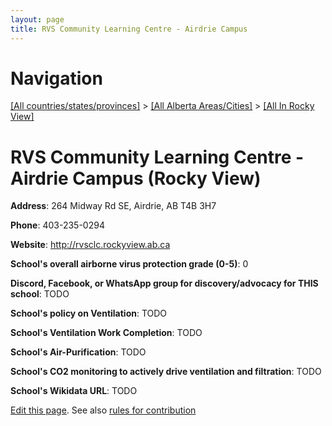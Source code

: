 ```yaml
---
layout: page
title: RVS Community Learning Centre - Airdrie Campus
---
```

# Navigation

[[All countries/states/provinces]](../../..) > [[All Alberta Areas/Cities]](../..) > [[All In Rocky View]](..)

# RVS Community Learning Centre - Airdrie Campus (Rocky View)

**Address**: 264 Midway Rd SE, Airdrie, AB T4B 3H7

**Phone**: 403-235-0294

**Website**: <http://rvsclc.rockyview.ab.ca>

**School's overall airborne virus protection grade (0-5)**: 0

**Discord, Facebook, or WhatsApp group for discovery/advocacy for THIS school**: TODO

**School's policy on Ventilation**: TODO

**School's Ventilation Work Completion**: TODO

**School's Air-Purification**: TODO

**School's CO2 monitoring to actively drive ventilation and filtration**: TODO

**School's Wikidata URL**: TODO


[Edit this page](https://github.com/ventilate-schools/AB/edit/main/./Rocky_View/RVS_Community_Learning_Centre_-_Airdrie_Campus.md). See also [rules for contribution](../../../contribution-rules/)
